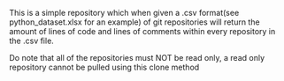 This is a simple repository which when given a .csv format(see python_dataset.xlsx for an example) of git repositories will return the amount of lines of code and lines of comments within every repository in the .csv file.

Do note that all of the repositories must NOT be read only, a read only repository cannot be pulled using this clone method